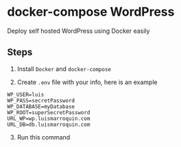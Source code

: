 # docker-compose WordPress

Deploy self hosted WordPress using Docker easily

## Steps

1. Install `Docker` and `docker-compose`

2. Create `.env` file with your info, here is an example

```env
WP_USER=luis
WP_PASS=secretPassword
WP_DATABASE=myDatabase
WP_ROOT=superSecretPassword
URL_WP=wp.luismarroquin.com
URL_DB=db.luismarroquin.com
```

3. Run this command
